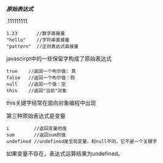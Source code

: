 ***原始表达式***

.111111111

```
1.23       //数字直接量
"hello"    //字符串直接量
"pattern"  //正则表达式直接量
```



javascirpt中的一些保留字构成了原始表达式

```
true    //返回一个布尔值: 真
false   //返回一个布尔值：假
null    //返回一个值：空
this    //返回"当前"对象
```

this关键字经常在面向对象编程中出现

第三种原始表达式是变量

````
i         //返回变量的值
sum       //返回sum的值
undefined //undefined是全局变量，和null不同，它不是一个关键字
````

如果变量不存在，表达式运算结果为undefined。